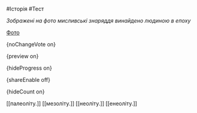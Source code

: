 #Історія #Тест

*Зображені на фото мисливські знаряддя винайдено людиною в епоху*

[Фото](https://zno.osvita.ua//doc/images/znotest/16/1694/hist-prob-2011_1_1694.jpg)

{noChangeVote on}

{preview on}

{hideProgress on}

{shareEnable off}

{hideCount on}

[[палеоліту.]]
[[мезоліту.]]
[[неоліту.]]
[[енеоліту.]]
